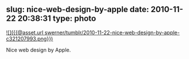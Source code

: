 slug: nice-web-design-by-apple
date: 2010-11-22 20:38:31
type: photo
---

[![]({{@asset.url swerner/tumblr/2010-11-22-nice-web-design-by-apple-c321207993.png}})](http://www.me.com)

Nice web design by Apple.

